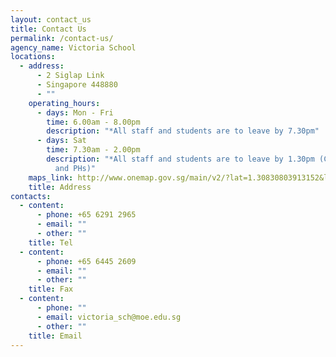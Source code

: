 ```yaml
---
layout: contact_us
title: Contact Us
permalink: /contact-us/
agency_name: Victoria School
locations:
  - address:
      - 2 Siglap Link
      - Singapore 448880
      - ""
    operating_hours:
      - days: Mon - Fri
        time: 6.00am - 8.00pm
        description: "*All staff and students are to leave by 7.30pm"
      - days: Sat
        time: 7.30am - 2.00pm
        description: "*All staff and students are to leave by 1.30pm (Closed on Sundays
          and PHs)"
    maps_link: http://www.onemap.gov.sg/main/v2/?lat=1.30830803913152&lng=103.928197539607
    title: Address
contacts:
  - content:
      - phone: +65 6291 2965
      - email: ""
      - other: ""
    title: Tel
  - content:
      - phone: +65 6445 2609
      - email: ""
      - other: ""
    title: Fax
  - content:
      - phone: ""
      - email: victoria_sch@moe.edu.sg
      - other: ""
    title: Email
---
```


